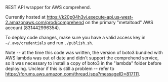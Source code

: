 REST API wrapper for AWS comprehend.

Currently hosted at https://k20p04h3vi.execute-api.us-west-2.amazonaws.com/prod/comprehend on the primary "metaltoad" AWS account (831442996354).

To deploy code changes, make sure you have a valid access key in `~/.aws/credentials` and run `./publish.sh`.

Note -- at the time this code was written, the version of boto3 bundled with AWS lambda was out of date and didn't support the comprehend service, so it was necessary to install a copy of boto3 in the "lambda" folder before deploying. Unclear if this is still a problem -- refer to https://forums.aws.amazon.com/thread.jspa?messageID=817111.